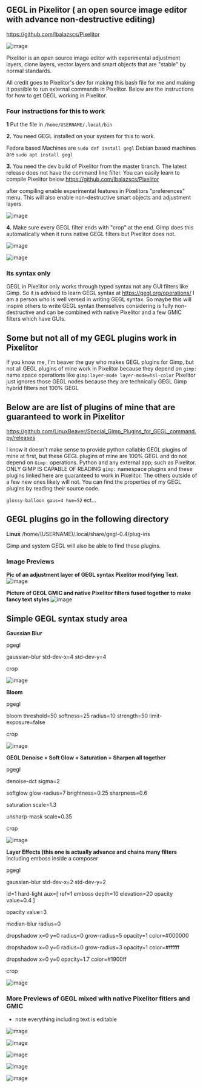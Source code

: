## GEGL in Pixelitor ( an open source image editor with advance non-destructive editing)
https://github.com/lbalazscs/Pixelitor

![image](https://github.com/LinuxBeaver/Use_GEGL_in_Pixelitor_on_Linux/assets/78667207/2e7cd818-5cec-4b8c-bac7-14ddd727f249)


Pixelitor is an open source image editor with experimental adjustment layers, clone layers, vector layers and smart objects that are "stable" by normal standards.

All credit goes to Pixelitor's dev for making this bash file for me and making it possible to run external commands in Pixelitor.
Below are the instructions for how to get GEGL working in Pixelitor.

### Four instructions for this to work

**1** Put the file in `/home/USERNAME/.local/bin`

**2.** You need GEGL installed on your system for this to work.

Fedora based Machines are 
`sudo dnf install gegl`
Debian based machines are
`sudo apt install gegl`
   
**3.** You need the dev build of Pixelitor from the master branch. The latest release does not have the command line filter.
   You can easily learn to compile Pixelitor below
   https://github.com/lbalazscs/Pixelitor

   after compiling enable experimental features in Pixelitors "preferences" menu. This will also enable non-destructive smart objects and adjustment layers.
   
![image](https://github.com/LinuxBeaver/Use_GEGL_in_Pixelitor_on_Linux/assets/78667207/62b80016-2ca3-4b12-921d-e78f55452b07)

**4.** Make sure every GEGL filter ends with "crop" at the end. Gimp does this automatically when it runs native GEGL filters but Pixelitor does not.

![image](https://github.com/LinuxBeaver/Use_GEGL_in_Pixelitor_on_Linux/assets/78667207/37aed23f-f291-4cf2-8a5f-0a57d5a630e7)

![image](https://github.com/LinuxBeaver/Use_GEGL_in_Pixelitor_on_Linux/assets/78667207/7aee5e7b-3e0a-44e0-a4c8-7e365c39457f)

### Its syntax only
GEGL in Pixelitor only works through typed syntax not any GUI filters like Gimp. So it is advised to learn GEGL syntax at https://gegl.org/operations/
I am a person who is well versed in writing GEGL syntax. So maybe this will inspire others to write GEGL syntax themselves considering 
is fully non-destructive and can be combined with native Pixelitor and a few GMIC filters which have GUIs. 

## Some but not all of my GEGL plugins work in Pixelitor

If you know me, I'm beaver the guy who makes GEGL plugins for Gimp, but not all GEGL plugins of mine work in Pixelitor because they depend on `gimp:` name space operations
like `gimp:layer-mode layer-mode=hsl-color` Pixelitor just ignores those GEGL nodes because they are technically GEGL Gimp hybrid filters not 100% GEGL

## Below are are list of plugins of mine that are guaranteed to work in Pixelitor

https://github.com/LinuxBeaver/Special_Gimp_Plugins_for_GEGL_command.py/releases

I know it doesn't make sense to provide python callable GEGL plugins of mine at first, but these GEGL plugins of mine are 100% GEGL and do not depend on `Gimp:` operations.
Python and any external app; such as Pixelitor. ONLY GIMP IS CAPABLE OF READING `gimp:` namespace plugins and these plugins linked here are guaranteed to work in Pixelitor. 
The others outside of a few new ones likely will not. You can find the properties of my GEGL plugins by reading their source code.

`glossy-balloon
gaus=4
hue=52` ect...

## GEGL plugins go in the following directory

**Linux**
 /home/(USERNAME)/.local/share/gegl-0.4/plug-ins

Gimp and system GEGL will also be able to find these plugins. 

### Image Previews

**Pic of an adjustment layer of GEGL syntax Pixelitor modifying Text.**
![image](https://github.com/LinuxBeaver/Use_GEGL_in_Pixelitor_on_Linux/assets/78667207/66310570-89e7-4c65-8711-49537adf3b64)

**Picture of GEGL GMIC and native Pixelitor filters fused together to make fancy text styles**
![image](https://github.com/LinuxBeaver/Use_GEGL_in_Pixelitor_on_Linux/assets/78667207/80f6154a-88f0-4c62-94fb-6c19abc6c985)

## Simple GEGL syntax study area

**Gaussian Blur**

pgegl 

gaussian-blur
std-dev-x=4 std-dev-y=4

crop

![image](https://github.com/LinuxBeaver/Use_GEGL_in_Pixelitor_on_Linux/assets/78667207/d9b7b2d5-5d8f-4345-ba93-5857c43d4cf0)

**Bloom**

pgegl

bloom 
threshold=50
softness=25
radius=10
strength=50
limit-exposure=false

crop

![image](https://github.com/LinuxBeaver/Use_GEGL_in_Pixelitor_on_Linux/assets/78667207/a7d19bb7-1fa5-49b1-ab1a-11640cbad54d)

**GEGL Denoise + Soft Glow + Saturation + Sharpen all together**

pgegl

denoise-dct sigma=2

softglow 
glow-radius=7 
brightness=0.25
sharpness=0.6

saturation scale=1.3 

unsharp-mask scale=0.35

crop

![image](https://github.com/LinuxBeaver/Use_GEGL_in_Pixelitor_on_Linux/assets/78667207/da1adb47-babc-432e-aa5f-76744eb71f41)




**Layer Effects (this one is actually advance and chains many filters** Including emboss inside a composer

pgegl

gaussian-blur std-dev-x=2 std-dev-y=2

id=1 hard-light aux=[ ref=1 emboss depth=10 elevation=20 
opacity value=0.4 ]

opacity value=3

median-blur radius=0

dropshadow x=0 y=0 radius=0
grow-radius=5 opacity=1 color=#000000

dropshadow x=0 y=0 radius=0
grow-radius=3 opacity=1 color=#ffffff

dropshadow x=0 y=0 opacity=1.7
color=#1900ff

crop

![image](https://github.com/LinuxBeaver/Use_GEGL_in_Pixelitor_on_Linux/assets/78667207/92b5f4d1-5684-45c5-a51e-d2ca2c67f7cb)


### More Previews of GEGL mixed with native Pixelitor fitlers and GMIC 
- note everything including text is editable

![image](https://github.com/LinuxBeaver/Use_GEGL_in_Pixelitor_on_Linux/assets/78667207/48ce4707-2445-4e3f-9ec1-35dc0034b6af)

![image](https://github.com/LinuxBeaver/Use_GEGL_in_Pixelitor_on_Linux/assets/78667207/4df5be3d-8cc6-41cd-95a1-1f3bf935d8e5)

![image](https://github.com/LinuxBeaver/Use_GEGL_in_Pixelitor_on_Linux/assets/78667207/b70760e0-403b-4ee9-81f1-bab15f3b5c8c)


![image](https://github.com/LinuxBeaver/Use_GEGL_in_Pixelitor_on_Linux/assets/78667207/ad7d5734-c3e1-4f70-a2e3-b63dc896156c)

![image](https://github.com/LinuxBeaver/Use_GEGL_in_Pixelitor_on_Linux/assets/78667207/30048cfb-2423-419e-aeb2-16b8363ccdd9)



